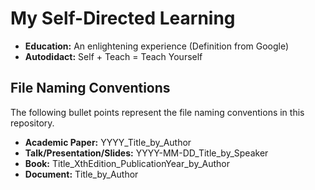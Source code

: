 # My Self-Directed Learning
- **Education:** An enlightening experience (Definition from Google) 
- **Autodidact:** Self + Teach = Teach Yourself
## File Naming Conventions
The following bullet points represent the file naming conventions in this repository.
- **Academic Paper:** YYYY_Title_by_Author
- **Talk/Presentation/Slides:** YYYY-MM-DD_Title_by_Speaker
- **Book:** Title_XthEdition_PublicationYear_by_Author
- **Document:** Title_by_Author
